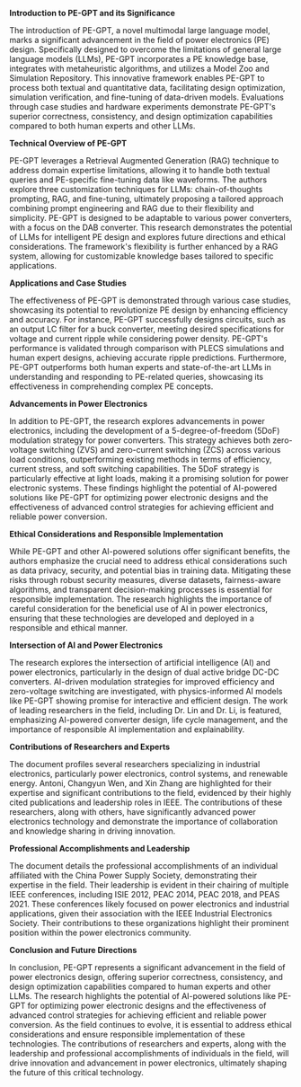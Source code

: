**Introduction to PE-GPT and its Significance**

The introduction of PE-GPT, a novel multimodal large language model, marks a significant advancement in the field of power electronics (PE) design. Specifically designed to overcome the limitations of general large language models (LLMs), PE-GPT incorporates a PE knowledge base, integrates with metaheuristic algorithms, and utilizes a Model Zoo and Simulation Repository. This innovative framework enables PE-GPT to process both textual and quantitative data, facilitating design optimization, simulation verification, and fine-tuning of data-driven models. Evaluations through case studies and hardware experiments demonstrate PE-GPT's superior correctness, consistency, and design optimization capabilities compared to both human experts and other LLMs.

**Technical Overview of PE-GPT**

PE-GPT leverages a Retrieval Augmented Generation (RAG) technique to address domain expertise limitations, allowing it to handle both textual queries and PE-specific fine-tuning data like waveforms. The authors explore three customization techniques for LLMs: chain-of-thoughts prompting, RAG, and fine-tuning, ultimately proposing a tailored approach combining prompt engineering and RAG due to their flexibility and simplicity. PE-GPT is designed to be adaptable to various power converters, with a focus on the DAB converter. This research demonstrates the potential of LLMs for intelligent PE design and explores future directions and ethical considerations. The framework's flexibility is further enhanced by a RAG system, allowing for customizable knowledge bases tailored to specific applications.

**Applications and Case Studies**

The effectiveness of PE-GPT is demonstrated through various case studies, showcasing its potential to revolutionize PE design by enhancing efficiency and accuracy. For instance, PE-GPT successfully designs circuits, such as an output LC filter for a buck converter, meeting desired specifications for voltage and current ripple while considering power density. PE-GPT's performance is validated through comparison with PLECS simulations and human expert designs, achieving accurate ripple predictions. Furthermore, PE-GPT outperforms both human experts and state-of-the-art LLMs in understanding and responding to PE-related queries, showcasing its effectiveness in comprehending complex PE concepts.

**Advancements in Power Electronics**

In addition to PE-GPT, the research explores advancements in power electronics, including the development of a 5-degree-of-freedom (5DoF) modulation strategy for power converters. This strategy achieves both zero-voltage switching (ZVS) and zero-current switching (ZCS) across various load conditions, outperforming existing methods in terms of efficiency, current stress, and soft switching capabilities. The 5DoF strategy is particularly effective at light loads, making it a promising solution for power electronic systems. These findings highlight the potential of AI-powered solutions like PE-GPT for optimizing power electronic designs and the effectiveness of advanced control strategies for achieving efficient and reliable power conversion.

**Ethical Considerations and Responsible Implementation**

While PE-GPT and other AI-powered solutions offer significant benefits, the authors emphasize the crucial need to address ethical considerations such as data privacy, security, and potential bias in training data. Mitigating these risks through robust security measures, diverse datasets, fairness-aware algorithms, and transparent decision-making processes is essential for responsible implementation. The research highlights the importance of careful consideration for the beneficial use of AI in power electronics, ensuring that these technologies are developed and deployed in a responsible and ethical manner.

**Intersection of AI and Power Electronics**

The research explores the intersection of artificial intelligence (AI) and power electronics, particularly in the design of dual active bridge DC-DC converters. AI-driven modulation strategies for improved efficiency and zero-voltage switching are investigated, with physics-informed AI models like PE-GPT showing promise for interactive and efficient design. The work of leading researchers in the field, including Dr. Lin and Dr. Li, is featured, emphasizing AI-powered converter design, life cycle management, and the importance of responsible AI implementation and explainability.

**Contributions of Researchers and Experts**

The document profiles several researchers specializing in industrial electronics, particularly power electronics, control systems, and renewable energy. Antoni, Changyun Wen, and Xin Zhang are highlighted for their expertise and significant contributions to the field, evidenced by their highly cited publications and leadership roles in IEEE. The contributions of these researchers, along with others, have significantly advanced power electronics technology and demonstrate the importance of collaboration and knowledge sharing in driving innovation.

**Professional Accomplishments and Leadership**

The document details the professional accomplishments of an individual affiliated with the China Power Supply Society, demonstrating their expertise in the field. Their leadership is evident in their chairing of multiple IEEE conferences, including ISIE 2012, PEAC 2014, PEAC 2018, and PEAS 2021. These conferences likely focused on power electronics and industrial applications, given their association with the IEEE Industrial Electronics Society. Their contributions to these organizations highlight their prominent position within the power electronics community.

**Conclusion and Future Directions**

In conclusion, PE-GPT represents a significant advancement in the field of power electronics design, offering superior correctness, consistency, and design optimization capabilities compared to human experts and other LLMs. The research highlights the potential of AI-powered solutions like PE-GPT for optimizing power electronic designs and the effectiveness of advanced control strategies for achieving efficient and reliable power conversion. As the field continues to evolve, it is essential to address ethical considerations and ensure responsible implementation of these technologies. The contributions of researchers and experts, along with the leadership and professional accomplishments of individuals in the field, will drive innovation and advancement in power electronics, ultimately shaping the future of this critical technology.